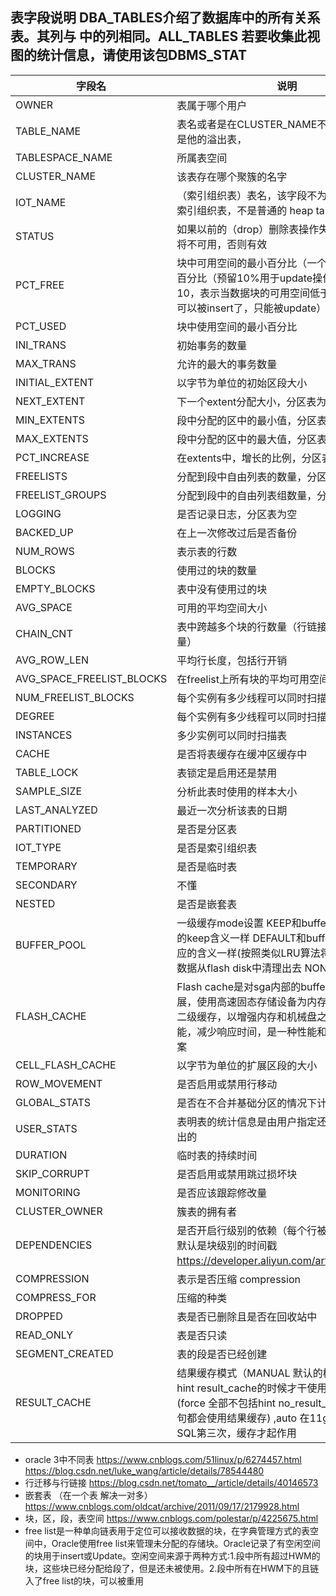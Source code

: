 **表字段说明**
DBA_TABLES介绍了数据库中的所有关系表。其列与 中的列相同。ALL_TABLES
若要收集此视图的统计信息，请使用该包DBMS_STAT
--------------
| 字段名 | 说明 |
| ------------- | ------------- |
| OWNER  | 表属于哪个用户 |
| TABLE_NAME | 表名或者是在CLUSTER_NAME不为空是表示的是他的溢出表，  |
| TABLESPACE_NAME | 所属表空间  |
| CLUSTER_NAME | 该表存在哪个聚簇的名字  |
| IOT_NAME | （索引组织表）表名，该字段不为空表示该表是索引组织表，不是普通的 heap table(堆表)  |
| STATUS  | 如果以前的（drop）删除表操作失败，表的状态将不可用，否则有效  |
| PCT_FREE  | 块中可用空间的最小百分比（一个块保留的空间百分比（预留10%用于update操作），默认是10，表示当数据块的可用空间低于10%后，就不可以被insert了，只能被update）  |
| PCT_USED | 块中使用空间的最小百分比  |
| INI_TRANS  | 初始事务的数量  |
| MAX_TRANS  | 允许的最大的事务数量  |
| INITIAL_EXTENT | 以字节为单位的初始区段大小  |
| NEXT_EXTENT | 下一个extent分配大小，分区表为空  |
| MIN_EXTENTS |  段中分配的区中的最小值，分区表为空  |
|MAX_EXTENTS | 段中分配的区中的最大值，分区表为空  |
| PCT_INCREASE  |   在extents中，增长的比例，分区表为空  |
| FREELISTS  |   分配到段中自由列表的数量，分区表为空  |
| FREELIST_GROUPS | 分配到段中的自由列表组数量，分区表为空    |
| LOGGING | 是否记录日志，分区表为空   |
|BACKED_UP |   在上一次修改过后是否备份     |
| NUM_ROWS  | 表示表的行数  |
| BLOCKS  |  使用过的块的数量  |
| EMPTY_BLOCKS | 表中没有使用过的块  |
| AVG_SPACE | 可用的平均空间大小    |
| CHAIN_CNT  | 表中跨越多个块的行数量（行链接与行迁移的数量）  |
| AVG_ROW_LEN  | 平均行长度，包括行开销  |
| AVG_SPACE_FREELIST_BLOCKS | 在freelist上所有块的平均可用空间  |
| NUM_FREELIST_BLOCKS | 每个实例有多少线程可以同时扫描表   |
|DEGREE | 每个实例有多少线程可以同时扫描表   |
| INSTANCES  |  多少实例可以同时扫描表  |
| CACHE  | 是否将表缓存在缓冲区缓存中  |
| TABLE_LOCK | 表锁定是启用还是禁用  |
| SAMPLE_SIZE | 分析此表时使用的样本大小  |
| LAST_ANALYZED | 最近一次分析该表的日期  |
| PARTITIONED | 是否是分区表  |
| IOT_TYPE | 是否是索引组织表   |
| TEMPORARY | 是否是临时表 |
| SECONDARY | 不懂  |
| NESTED | 是否是嵌套表  |
| BUFFER_POOL | 一级缓存mode设置  KEEP和buffer_pool参数对应的keep含义一样 DEFAULT和buffer_pool参数对应的含义一样(按照类似LRU算法将长时间不用的数据从flash disk中清理出去 NONE表示不起用 |
| FLASH_CACHE | Flash cache是对sga内部的buffer cache的扩展，使用高速固态存储设备为内存和磁盘间提供二级缓存，以增强内存和机械盘之间的吞吐性能，减少响应时间，是一种性能和成本的折衷方案  |
| CELL_FLASH_CACHE | 以字节为单位的扩展区段的大小  |
| ROW_MOVEMENT | 是否启用或禁用行移动  |
|  GLOBAL_STATS |  是否在不合并基础分区的情况下计算统计信息  |
| USER_STATS | 表明表的统计信息是由用户指定还是对表分析得出的  |
| DURATION |  临时表的持续时间  |
| SKIP_CORRUPT | 是否启用或禁用跳过损坏块  |
| MONITORING | 是否应该跟踪修改量  |
| CLUSTER_OWNER | 簇表的拥有者  |
| DEPENDENCIES | 是否开启行级别的依赖（每个行被更新的时间戳 默认是块级别的时间戳 https://developer.aliyun.com/article/283585）|
| COMPRESSION | 表示是否压缩 compression  |
| COMPRESS_FOR | 压缩的种类  |
| DROPPED | 表是否已删除且是否在回收站中  |
| READ_ONLY | 表是否只读  |
| SEGMENT_CREATED | 表的段是否已经创建  |
| RESULT_CACHE | 结果缓存模式（MANUAL 默认的模式 仅仅有指定hint result_cache的时候才干使用结果缓存）,(force 全部不包括hint no_result_cache的查询语句都会使用结果缓存) ,auto  在11g下执行相同的SQL第三次，缓存才起作用|






- oracle 3中不同表 https://www.cnblogs.com/51linux/p/6274457.html https://blog.csdn.net/luke_wang/article/details/78544480
- 行迁移与行链接 https://blog.csdn.net/tomato__/article/details/40146573
- 嵌套表 （在一个表 解决一对多） https://www.cnblogs.com/oldcat/archive/2011/09/17/2179928.html
- 块，区，段，表空间 https://www.cnblogs.com/polestar/p/4225675.html
- free list是一种单向链表用于定位可以接收数据的块，在字典管理方式的表空间中，Oracle使用free list来管理未分配的存储块。Oracle记录了有空闲空间的块用于insert或Update。空闲空间来源于两种方式:1.段中所有超过HWM的 块，这些块已经分配给段了，但是还未被使用。2.段中所有在HWM下的且链入了free list的块，可以被重用